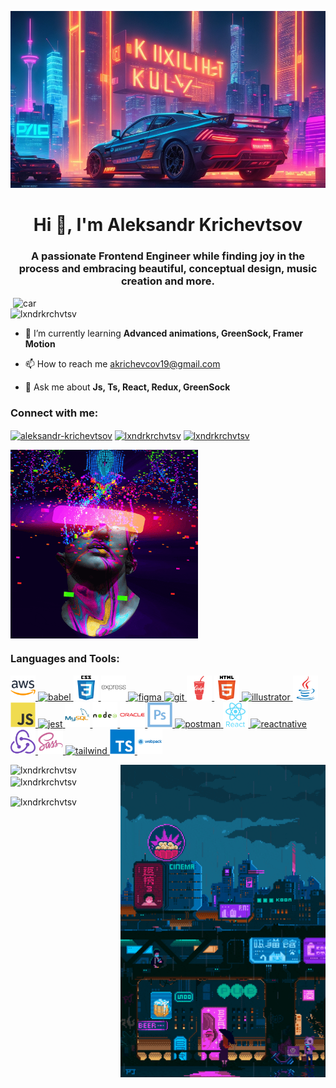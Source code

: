 ![logo](https://github.com/LxndrKrchvtsv/LxndrKrchvtsv/blob/main/retroBG.jpg)
<h1 align="center">Hi 👋, I'm Aleksandr Krichevtsov</h1>
<h3 align="center">A passionate Frontend Engineer while finding joy in the process and embracing beautiful, conceptual design, music creation and more.</h3>
<img width="500" align="right" src="https://github.com/LxndrKrchvtsv/LxndrKrchvtsv/blob/main/gifCar.gif" alt="car" />
<p align="left"> <img src="https://komarev.com/ghpvc/?username=lxndrkrchvtsv&label=Curiosity%20Counter&color=afb15d&style=flat-square" alt="lxndrkrchvtsv" /> </p>

- 📖 I’m currently learning **Advanced animations, GreenSock, Framer Motion**

- 📫 How to reach me [akrichevcov19@gmail.com](akrichevcov19@gmail.com)

- 💬 Ask me about **Js, Ts, React, Redux, GreenSock**

<h3 align="left">Connect with me:</h3>
<p align="left">
<a href="https://linkedin.com/in/aleksandr-krichevtsov" target="blank"><img align="center" src="https://raw.githubusercontent.com/rahuldkjain/github-profile-readme-generator/master/src/images/icons/Social/linked-in-alt.svg" alt="aleksandr-krichevtsov" height="30" width="40" /></a>
<a href="https://instagram.com/lxndrkrchvtsv" target="blank"><img align="center" src="https://raw.githubusercontent.com/rahuldkjain/github-profile-readme-generator/master/src/images/icons/Social/instagram.svg" alt="lxndrkrchvtsv" height="30" width="40" /></a>
<a href="https://www.leetcode.com/lxndrkrchvtsv" target="blank"><img align="center" src="https://raw.githubusercontent.com/rahuldkjain/github-profile-readme-generator/master/src/images/icons/Social/leet-code.svg" alt="lxndrkrchvtsv" height="30" width="40" /></a>
</p>
<img width="300" align="center" src="https://github.com/LxndrKrchvtsv/LxndrKrchvtsv/blob/main/gifRetro.gif" alt="retro" />

<h3 align="left">Languages and Tools:</h3>
<p align="left"> <a href="https://aws.amazon.com" target="_blank" rel="noreferrer"> <img src="https://raw.githubusercontent.com/devicons/devicon/master/icons/amazonwebservices/amazonwebservices-original-wordmark.svg" alt="aws" width="40" height="40"/> </a> <a href="https://babeljs.io/" target="_blank" rel="noreferrer"> <img src="https://www.vectorlogo.zone/logos/babeljs/babeljs-icon.svg" alt="babel" width="40" height="40"/> </a> <a href="https://www.w3schools.com/css/" target="_blank" rel="noreferrer"> <img src="https://raw.githubusercontent.com/devicons/devicon/master/icons/css3/css3-original-wordmark.svg" alt="css3" width="40" height="40"/> </a> <a href="https://expressjs.com" target="_blank" rel="noreferrer"> <img src="https://raw.githubusercontent.com/devicons/devicon/master/icons/express/express-original-wordmark.svg" alt="express" width="40" height="40"/> </a> <a href="https://www.figma.com/" target="_blank" rel="noreferrer"> <img src="https://www.vectorlogo.zone/logos/figma/figma-icon.svg" alt="figma" width="40" height="40"/> </a> <a href="https://git-scm.com/" target="_blank" rel="noreferrer"> <img src="https://www.vectorlogo.zone/logos/git-scm/git-scm-icon.svg" alt="git" width="40" height="40"/> </a> <a href="https://gulpjs.com" target="_blank" rel="noreferrer"> <img src="https://raw.githubusercontent.com/devicons/devicon/master/icons/gulp/gulp-plain.svg" alt="gulp" width="40" height="40"/> </a> <a href="https://www.w3.org/html/" target="_blank" rel="noreferrer"> <img src="https://raw.githubusercontent.com/devicons/devicon/master/icons/html5/html5-original-wordmark.svg" alt="html5" width="40" height="40"/> </a> <a href="https://www.adobe.com/in/products/illustrator.html" target="_blank" rel="noreferrer"> <img src="https://www.vectorlogo.zone/logos/adobe_illustrator/adobe_illustrator-icon.svg" alt="illustrator" width="40" height="40"/> </a> <a href="https://www.java.com" target="_blank" rel="noreferrer"> <img src="https://raw.githubusercontent.com/devicons/devicon/master/icons/java/java-original.svg" alt="java" width="40" height="40"/> </a> <a href="https://developer.mozilla.org/en-US/docs/Web/JavaScript" target="_blank" rel="noreferrer"> <img src="https://raw.githubusercontent.com/devicons/devicon/master/icons/javascript/javascript-original.svg" alt="javascript" width="40" height="40"/> </a> <a href="https://jestjs.io" target="_blank" rel="noreferrer"> <img src="https://www.vectorlogo.zone/logos/jestjsio/jestjsio-icon.svg" alt="jest" width="40" height="40"/> </a> <a href="https://www.mysql.com/" target="_blank" rel="noreferrer"> <img src="https://raw.githubusercontent.com/devicons/devicon/master/icons/mysql/mysql-original-wordmark.svg" alt="mysql" width="40" height="40"/> </a> <a href="https://nodejs.org" target="_blank" rel="noreferrer"> <img src="https://raw.githubusercontent.com/devicons/devicon/master/icons/nodejs/nodejs-original-wordmark.svg" alt="nodejs" width="40" height="40"/> </a> <a href="https://www.oracle.com/" target="_blank" rel="noreferrer"> <img src="https://raw.githubusercontent.com/devicons/devicon/master/icons/oracle/oracle-original.svg" alt="oracle" width="40" height="40"/> </a> <a href="https://www.photoshop.com/en" target="_blank" rel="noreferrer"> <img src="https://raw.githubusercontent.com/devicons/devicon/master/icons/photoshop/photoshop-line.svg" alt="photoshop" width="40" height="40"/> </a> <a href="https://postman.com" target="_blank" rel="noreferrer"> <img src="https://www.vectorlogo.zone/logos/getpostman/getpostman-icon.svg" alt="postman" width="40" height="40"/> </a> <a href="https://reactjs.org/" target="_blank" rel="noreferrer"> <img src="https://raw.githubusercontent.com/devicons/devicon/master/icons/react/react-original-wordmark.svg" alt="react" width="40" height="40"/> </a> <a href="https://reactnative.dev/" target="_blank" rel="noreferrer"> <img src="https://reactnative.dev/img/header_logo.svg" alt="reactnative" width="40" height="40"/> </a> <a href="https://redux.js.org" target="_blank" rel="noreferrer"> <img src="https://raw.githubusercontent.com/devicons/devicon/master/icons/redux/redux-original.svg" alt="redux" width="40" height="40"/> </a> <a href="https://sass-lang.com" target="_blank" rel="noreferrer"> <img src="https://raw.githubusercontent.com/devicons/devicon/master/icons/sass/sass-original.svg" alt="sass" width="40" height="40"/> </a> <a href="https://tailwindcss.com/" target="_blank" rel="noreferrer"> <img src="https://www.vectorlogo.zone/logos/tailwindcss/tailwindcss-icon.svg" alt="tailwind" width="40" height="40"/> </a> <a href="https://www.typescriptlang.org/" target="_blank" rel="noreferrer"> <img src="https://raw.githubusercontent.com/devicons/devicon/master/icons/typescript/typescript-original.svg" alt="typescript" width="40" height="40"/> </a> <a href="https://webpack.js.org" target="_blank" rel="noreferrer"> <img src="https://raw.githubusercontent.com/devicons/devicon/d00d0969292a6569d45b06d3f350f463a0107b0d/icons/webpack/webpack-original-wordmark.svg" alt="webpack" width="40" height="40"/> </a> </p>

<img height="500" align="right" src="https://github.com/LxndrKrchvtsv/LxndrKrchvtsv/blob/main/gifCity.gif" alt="city" />
<p><img align="left" src="https://github-readme-stats.vercel.app/api/top-langs?username=lxndrkrchvtsv&show_icons=true&theme=synthwave&title_color=d1d36f&text_color=ffffff&bg_color=1f004f&hide_border=true&locale=en&layout=compact" alt="lxndrkrchvtsv" /></p>

<p><img align="center" src="https://github-readme-stats.vercel.app/api?username=lxndrkrchvtsv&show_icons=true&theme=synthwave&title_color=d0d36f&text_color=ffffff&bg_color=1f004f&hide_border=true&locale=en" alt="lxndrkrchvtsv" /></p>
<p><img align="center" src="https://github-readme-streak-stats.herokuapp.com/?user=lxndrkrchvtsv&theme=synthwave&bg_color=1f004f&hide_border=true&background=90%2C1F004F%2CCE1CC8&stroke=852FA9&ring=7B25B3&fire=9214C7&currStreakNum=D0D36F&sideNums=D0D36F&currStreakLabel=D0D36F&sideLabels=D0D36F&dates=D0D36F&excludeDaysLabel=D0D36F" alt="lxndrkrchvtsv" /></p>

